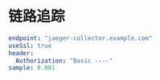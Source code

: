 # 链路追踪

```yaml
endpoint: "jaeger-collector.example.com"
useSsl: true
header:
  Authorization: "Basic ----"
sample: 0.001
```

